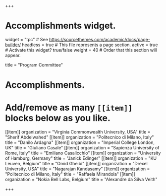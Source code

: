 +++
# Accomplishments widget.
widget = "tpc"  # See https://sourcethemes.com/academic/docs/page-builder/
headless = true  # This file represents a page section.
active = true  # Activate this widget? true/false
weight = 40  # Order that this section will appear.

title = "Program Committee"

# Accomplishments.
#   Add/remove as many `[[item]]` blocks below as you like.

[[item]]
  organization = "Virginia Commonwealth University, USA"
  title = "Sherif Abdelwahed"
[[item]]
  organization = "Politecnico di Milano, Italy"
  title = "Danilo Ardagna"
[[item]]
  organization = "Imperial College London, UK"
  title = "Giuliano Casale"
[[item]]
  organization = "Sapienza University of Rome, Italy"
  title = "Emiliano Casalicchio"
[[item]]
  organization = "University of Hamburg, Germany"
  title = "Janick Edinger"
[[item]]
  organization = "KU Leuven, Belgium"
  title = "Omid Gheibi"
[[item]]
  organization = "Drexel University, USA"
  title = "Nagarajan Kandasamy"
[[item]]
  organization = "Politecnico di Milano, Italy"
  title = "Raffaela Mirandola"
[[item]]
  organization = "Nokia Bell Labs, Belgium"
  title = "Alexandre da Silva Veith"

+++
